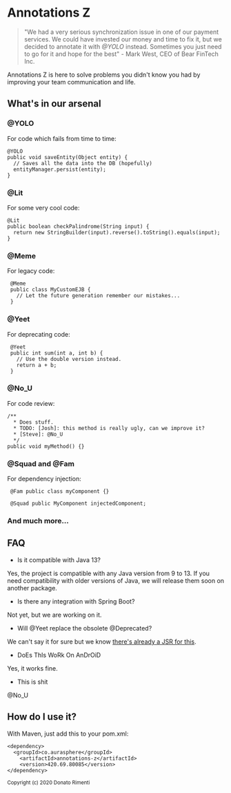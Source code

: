 # Annotations Z

> "We had a very serious synchronization issue in one of our payment services. We could have invested our money and time to fix it, but we decided to annotate it with _@YOLO_ instead. Sometimes you just need to go for it and hope for the best" - Mark West, CEO of Bear FinTech Inc.

Annotations Z is here to solve problems you didn't know you had by improving your team communication and life.

## What's in our arsenal

### @YOLO

For code which fails from time to time:

    @YOLO
    public void saveEntity(Object entity) {
      // Saves all the data into the DB (hopefully) 
      entityManager.persist(entity);
    }

### @Lit

For some very cool code:

    @Lit
    public boolean checkPalindrome(String input) {
      return new StringBuilder(input).reverse().toString().equals(input);
    }
  
### @Meme

For legacy code:

     @Meme
     public class MyCustomEJB {
       // Let the future generation remember our mistakes...
     }
     
### @Yeet
 
For deprecating code:
 
     @Yeet
     public int sum(int a, int b) {
       // Use the double version instead.
       return a + b;
     }
   
### @No_U
  
For code review:
  
    /**
      * Does stuff.
      * TODO: [Josh]: this method is really ugly, can we improve it?
      * [Steve]: @No_U
      */
    public void myMethod() {}
    
### @Squad and @Fam
  
For dependency injection:
  
     @Fam public class myComponent {}
     
     @Squad public MyComponent injectedComponent;
     
### And much more...
     
## FAQ
 
- Is it compatible with Java 13?
 
Yes, the project is compatible with any Java version from 9 to 13. If you need compatibility with older versions of Java, we will release them soon on another package.
 
- Is there any integration with Spring Boot?
 
Not yet, but we are working on it.
 
- Will @Yeet replace the obsolete @Deprecated?
 
We can't say it for sure but we know [there's already a JSR for this](https://jcp.org/en/jsr/overview). 
 
- DoEs ThIs WoRk On AnDrOiD
 
Yes, it works fine.

- This is shit

@No_U
  
## How do I use it?

With Maven, just add this to your pom.xml:

    <dependency>
      <groupId>co.aurasphere</groupId>
	    <artifactId>annotations-z</artifactId>
	    <version>420.69.80085</version>
    </dependency>
 
<sub>Copyright (c) 2020 Donato Rimenti</sub>
